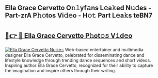 ## Ella Grace Cervetto O𝚗𝚕yf𝚊ns L𝚎a𝚔ed N𝚞𝚍es - Part-zrA P𝚑𝚘tos Vi𝚍𝚎o - H𝚘𝚝 Part L𝚎a𝚔s teBN7

# <h2><a href="http://kf9a9l.oniu.top/?m=Ella+Grace+Cervetto">🔗👉 🔴 Ella Grace Cervetto P𝚑ot𝚘𝚜 V𝚒d𝚎o</a></h2>

[![Ella Grace Cervetto Nu𝚍e𝚜](https://i.imgur.com/0qMVB7G.gif)](http://kf9a9l.oniu.top/?m=Ella+Grace+Cervetto)
Web-based entertainer and multimedia designer Ella Grace Cervetto, celebrated for disseminating dance and lifestyle knowledge through trending dance sequences and short videos. Inspiring author Ella Grace Cervetto, recognized for their ability to capture the imagination and inspire others through their writing.  
